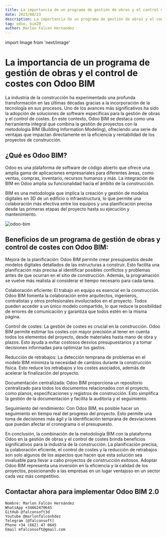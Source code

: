 ```yaml
---
title: La importancia de un programa de gestión de obras y el control de costes con Odoo BIM
date: 2023/08/23
description: La importancia de un programa de gestión de obras y el control de costes con Odoo BIM
tag: odoo, bim20
author: Marlon Falcon Hernandez
---
```

import Image from 'next/image'

# La importancia de un programa de gestión de obras y el control de costes con Odoo BIM

La industria de la construcción ha experimentado una profunda transformación en las últimas décadas gracias a la incorporación de la tecnología en sus procesos. Uno de los avances más significativos ha sido la adopción de soluciones de software específicas para la gestión de obras y el control de costes. En este contexto, Odoo BIM se destaca como una herramienta integral que combina la gestión de proyectos con la metodología BIM (Building Information Modeling), ofreciendo una serie de ventajas que impactan directamente en la eficiencia y rentabilidad de los proyectos de construcción.

## ¿Qué es Odoo BIM?

Odoo es una plataforma de software de código abierto que ofrece una amplia gama de aplicaciones empresariales para diferentes áreas, como ventas, compras, inventario, recursos humanos y más. La integración de BIM en Odoo amplía su funcionalidad hacia el ámbito de la construcción. 

BIM es una metodología que implica la creación y gestión de modelos digitales en 3D de un edificio o infraestructura, lo que permite una colaboración más efectiva entre los equipos y una planificación precisa desde las primeras etapas del proyecto hasta su ejecución y mantenimiento.

<Image
  src="/images/bim20/elaboracion-de-presupuestos-construccion-odoo-01.png"
  alt="odoo-bim"
  width={1702}
  height={796}
  priority
  className="next-image"
/>

## Beneficios de un programa de gestión de obras y control de costes con Odoo BIM:

Mejora de la planificación: Odoo BIM permite crear presupuestos desde modelos digitales detallados de las estructuras a construir. Esto facilita una planificación más precisa al identificar posibles conflictos y problemas antes de que ocurran en el sitio de construcción. Además, la programación se vuelve más realista al considerar el tiempo necesario para cada tarea.

Colaboración eficiente: El trabajo en equipo es esencial en la construcción. Odoo BIM fomenta la colaboración entre arquitectos, ingenieros, contratistas y otros profesionales involucrados en el proyecto. Todos pueden acceder a un único modelo compartido, lo que reduce la posibilidad de errores de comunicación y garantiza que todos estén en la misma página.

Control de costes: La gestión de costes es crucial en la construcción. Odoo BIM permite estimar los costes con mayor precisión al tener en cuenta todos los elementos del proyecto, desde materiales hasta mano de obra y plazos. Esto ayuda a evitar costosos desvíos presupuestarios y a tomar decisiones informadas para optimizar los gastos.

Reducción de retrabajos: La detección temprana de problemas en el modelo BIM minimiza la necesidad de cambios durante la construcción física. Esto reduce los retrabajos y los costes asociados, además de acelerar la finalización del proyecto.

Documentación centralizada: Odoo BIM proporciona un repositorio centralizado para todos los documentos relacionados con el proyecto, como planos, especificaciones y registros de construcción. Esto simplifica la gestión de la documentación y facilita la auditoría y el seguimiento.

Seguimiento del rendimiento: Con Odoo BIM, es posible hacer un seguimiento en tiempo real del progreso del proyecto. Esto permite una toma de decisiones más ágil y la identificación temprana de desviaciones que puedan afectar el cronograma o el presupuesto.

En conclusión, la combinación de la metodología BIM con la plataforma Odoo en la gestión de obras y el control de costes brinda beneficios significativos para la industria de la construcción. La planificación precisa, la colaboración eficiente, el control de costes y la reducción de retrabajos son solo algunos de los aspectos que hacen que esta solución sea invaluable para llevar a cabo proyectos de construcción exitosos. Adoptar Odoo BIM representa una inversión en la eficiencia y la calidad de los proyectos, posicionando a las empresas en un lugar ventajoso en un sector cada vez más competitivo.

## Contactar ahora para implementar Odoo BIM 2.0
```
Nombre: Marlon Falcón Hernández
WhatsApp +34662470645
GitHub @falconsoft3d
Youtube @marlonfalconhdez
Telegram [@falconsoft]
Phone +34 (662) 47 0645
Email mfalconsoft@gmail.com
```
